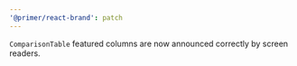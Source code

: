```yaml
---
'@primer/react-brand': patch
---
```


`ComparisonTable` featured columns are now announced correctly by screen readers.

